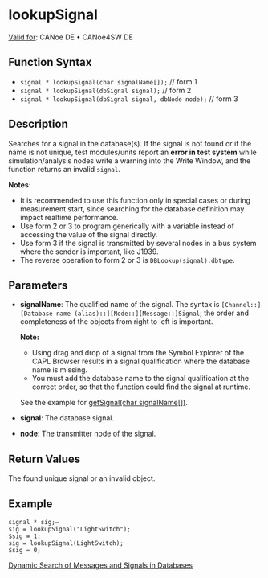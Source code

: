# lookupSignal

[Valid for](../../../Shared/FeatureAvailability.md): CANoe DE • CANoe4SW DE

## Function Syntax

- `signal * lookupSignal(char signalName[]);` // form 1
- `signal * lookupSignal(dbSignal signal);` // form 2
- `signal * lookupSignal(dbSignal signal, dbNode node);` // form 3

## Description

Searches for a signal in the database(s). If the signal is not found or if the name is not unique, test modules/units report an **error in test system** while simulation/analysis nodes write a warning into the Write Window, and the function returns an invalid `signal`.

**Notes:**

- It is recommended to use this function only in special cases or during measurement start, since searching for the database definition may impact realtime performance.
- Use form 2 or 3 to program generically with a variable instead of accessing the value of the signal directly.
- Use form 3 if the signal is transmitted by several nodes in a bus system where the sender is important, like J1939.
- The reverse operation to form 2 or 3 is `DBLookup(signal).dbtype`.

## Parameters

- **signalName**: The qualified name of the signal. The syntax is `[Channel::][Database name (alias)::][Node::][Message::]Signal`; the order and completeness of the objects from right to left is important.

  **Note:**

  - Using drag and drop of a signal from the Symbol Explorer of the CAPL Browser results in a signal qualification where the database name is missing.
  - You must add the database name to the signal qualification at the correct order, so that the function could find the signal at runtime.

  See the example for [getSignal(char signalName[])](../../Test/Functions/CAPLfunctionGetSignal.htm).

- **signal**: The database signal.

- **node**: The transmitter node of the signal.

## Return Values

The found unique signal or an invalid object.

## Example

```plaintext
signal * sig;—
sig = lookupSignal("LightSwitch");
$sig = 1;
sig = lookupSignal(LightSwitch);
$sig = 0;
```

[Dynamic Search of Messages and Signals in Databases](../../../Shared/CAPL/General/DynamicSearchMessages.md)
